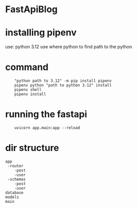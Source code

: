 # FastApiBlog

# installing pipenv
use: python 3.12
use where python to find path to the python


# command

```
    "python path to 3.12" -m pip install pipenv
    pipenv python "path to python 3.12" install
    pipenv shell
    pipenv install
```


# running the fastapi

```
    uvicorn app.main:app --reload
```


# dir structure
```
app
 -router
    -post
    -user
 -schemas
    -post
    -user
database
models
main
```
